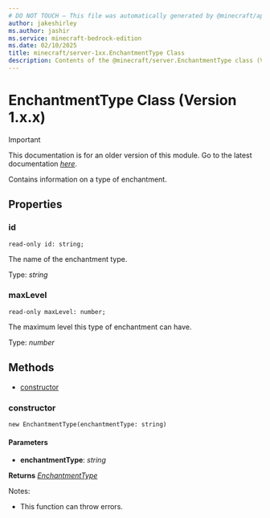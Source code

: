 ```yaml
---
# DO NOT TOUCH — This file was automatically generated by @minecraft/api-docs-generator, to report problems file an issue at https://github.com/Mojang/minecraft-scripting-libraries
author: jakeshirley
ms.author: jashir
ms.service: minecraft-bedrock-edition
ms.date: 02/10/2025
title: minecraft/server-1xx.EnchantmentType Class
description: Contents of the @minecraft/server.EnchantmentType class (Version 1.x.x).
---
```

# EnchantmentType Class (Version 1.x.x)

> [!IMPORTANT]
> This documentation is for an older version of this module. Go to the latest documentation [*here*](../../../scriptapi/minecraft/server/EnchantmentType.md).

Contains information on a type of enchantment.

## Properties

### **id**
`read-only id: string;`

The name of the enchantment type.

Type: *string*

### **maxLevel**
`read-only maxLevel: number;`

The maximum level this type of enchantment can have.

Type: *number*

## Methods
- [constructor](#constructor)

### **constructor**
`
new EnchantmentType(enchantmentType: string)
`

#### **Parameters**
- **enchantmentType**: *string*

**Returns** [*EnchantmentType*](EnchantmentType.md)
  
Notes:
- This function can throw errors.
